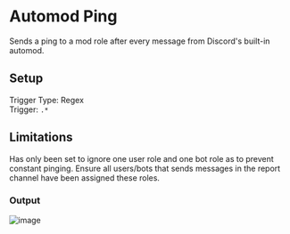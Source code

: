 # Automod Ping

Sends a ping to a mod role after every message from Discord's built-in automod.

## Setup
Trigger Type: Regex
<br />Trigger: `.*`

## Limitations
Has only been set to ignore one user role and one bot role as to prevent constant pinging. Ensure all users/bots that sends messages in the report channel have been assigned these roles.

### Output
![image](https://user-images.githubusercontent.com/97837239/179002730-2759d05d-2e0c-4a46-8962-4aae5b8719bd.png)
